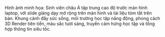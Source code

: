 Hình ảnh minh họa: Sinh viên châu Á tập trung cao độ trước màn hình laptop, với slide giảng dạy mở rộng trên màn hình và tài liệu tóm tắt trên bàn. Khung cảnh đầy sức sống, môi trường học tập năng động, phong cách 3D Render tiên tiến, màu sắc tươi sáng, truyền cảm hứng học tập và tổng hợp thông tin siêu tốc.